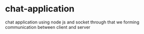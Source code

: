 # chat-application
chat application using node js and socket through that we forming communication between client and server
